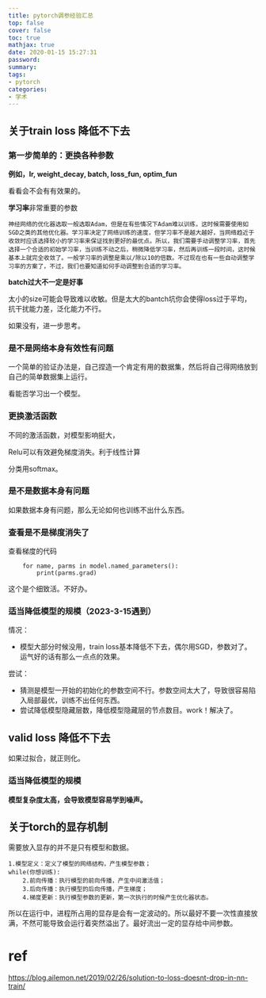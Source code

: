 ```yaml
---
title: pytorch调参经验汇总
top: false
cover: false
toc: true
mathjax: true
date: 2020-01-15 15:27:31
password:
summary:
tags:
- pytorch
categories:
- 学术
---
```

## 关于train loss 降低不下去



### 第一步简单的：更换各种参数

**例如，lr, weight_decay, batch,  loss_fun, optim_fun**

看看会不会有有效果的。



**学习率**非常重要的参数

```
神经网络的优化器选取一般选取Adam，但是在有些情况下Adam难以训练，这时候需要使用如SGD之类的其他优化器。学习率决定了网络训练的速度，但学习率不是越大越好，当网络趋近于收敛时应该选择较小的学习率来保证找到更好的最优点。所以，我们需要手动调整学习率，首先选择一个合适的初始学习率，当训练不动之后，稍微降低学习率，然后再训练一段时间，这时候基本上就完全收敛了。一般学习率的调整是乘以/除以10的倍数。不过现在也有一些自动调整学习率的方案了，不过，我们也要知道如何手动调整到合适的学习率。
```

**batch过大不一定是好事**

太小的size可能会导致难以收敏。但是太大的bantch坑你会使得loss过于平均，抗干扰能力差，泛化能力不行。



如果没有，进一步思考。

### 是不是网络本身有效性有问题

一个简单的验证办法是，自己捏造一个肯定有用的数据集，然后将自己得网络放到自己的简单数据集上运行。

看能否学习出一个模型。



### 更换激活函数

不同的激活函数，对模型影响挺大，

Relu可以有效避免梯度消失。利于线性计算

分类用softmax。





### 是不是数据本身有问题

如果数据本身有问题，那么无论如何也训练不出什么东西。



### 查看是不是梯度消失了

查看梯度的代码

```
    for name, parms in model.named_parameters(): 
        print(parms.grad)
```

这个是个细致活。不好办。

### 适当降低模型的规模（2023-3-15遇到）

情况：

- 模型大部分时候没用，train loss基本降低不下去，偶尔用SGD，参数对了。运气好的话有那么一点点的效果。

尝试：

- 猜测是模型一开始的初始化的参数空间不行。参数空间太大了，导致很容易陷入局部最优，训练不出任何东西。
- 尝试降低模型隐藏层数，降低模型隐藏层的节点数目。work！解决了。







## valid loss 降低不下去

如果过拟合，就正则化。

### 适当降低模型的规模

**模型复杂度太高，会导致模型容易学到噪声。**






## 关于torch的显存机制
需要放入显存的并不是只有模型和数据。
```
1.模型定义：定义了模型的网络结构，产生模型参数；
while(你想训练):
    2.前向传播：执行模型的前向传播，产生中间激活值；
    3.后向传播：执行模型的后向传播，产生梯度；
    4.梯度更新：执行模型参数的更新，第一次执行的时候产生优化器状态。
```
所以在运行中，进程所占用的显存是会有一定波动的。所以最好不要一次性直接放满，不然可能导致会运行着突然溢出了。最好流出一定的显存给中间参数。










# ref

https://blog.ailemon.net/2019/02/26/solution-to-loss-doesnt-drop-in-nn-train/